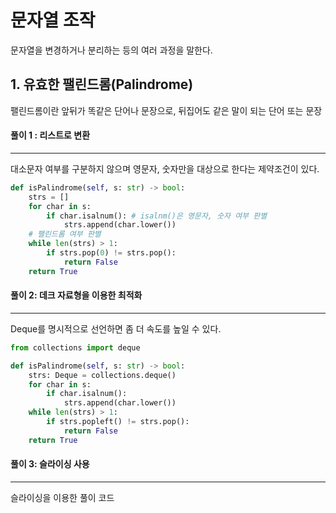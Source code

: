 # 문자열 조작

문자열을 변경하거나 분리하는 등의 여러 과정을 말한다.

## 1. 유효한 팰린드롬(Palindrome)

팰린드롬이란 앞뒤가 똑같은 단어나 문장으로, 뒤집어도 같은 말이 되는 단어 또는 문장

#### 풀이 1 : 리스트로 변환

***

대소문자 여부를 구분하지 않으며 영문자, 숫자만을 대상으로 한다는 제약조건이 있다.

```python
def isPalindrome(self, s: str) -> bool:
    strs = []
    for char in s:
        if char.isalnum(): # isalnm()은 영문자, 숫자 여부 판별
            strs.append(char.lower())
	# 팰린드롬 여부 판별
    while len(strs) > 1:
        if strs.pop(0) != strs.pop():
            return False
    return True
```



#### 풀이 2: 데크 자료형을 이용한 최적화

***

Deque를 명시적으로 선언하면 좀 더 속도를 높일 수 있다.

```python
from collections import deque

def isPalindrome(self, s: str) -> bool:
    strs: Deque = collections.deque()
    for char in s:
        if char.isalnum():
            strs.append(char.lower())
    while len(strs) > 1:
        if strs.popleft() != strs.pop():
            return False
    return True
```

#### 풀이 3: 슬라이싱 사용

***

슬라이싱을 이용한 풀이 코드

```python
```











































